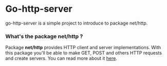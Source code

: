 # Go-http-server

go-http-server is a simple project to introduce to package net/http. 

### What's the package net/http ?

Package **net/http** provides HTTP client and server implementations. 
With this package you'll be able to make GET, POST and others HTTP requests and create servers. You can read more about it [here](https://pkg.go.dev/net/http).



